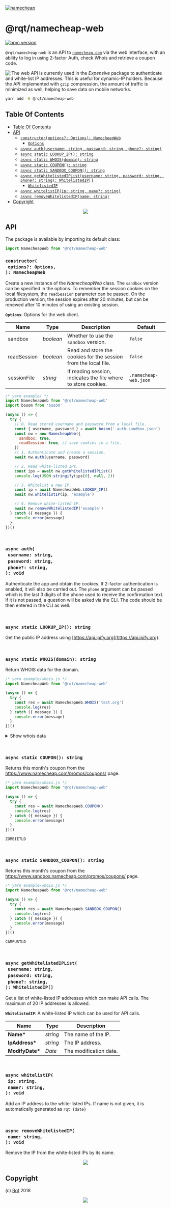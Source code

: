 [![namecheap](https://raw.githubusercontent.com/rqt/namecheap-web/HEAD/images/nc.gif)](https://nameexpensive.com)

# @rqt/namecheap-web

[![npm version](https://badge.fury.io/js/%40rqt%2Fnamecheap-web.svg)](https://npmjs.org/package/@rqt/namecheap-web)

`@rqt/namecheap-web` is an API to [`namecheap.com`](https://nameexpensive.com) via the web interface, with an ability to log in using 2-factor Auth, check Whois and retrieve a coupon code.

<a href="https://github.com/artdecocode/expensive"><img src="https://raw.github.com/rqt/namecheap-web/master/images/Expensive.svg?sanitize=true" align="left"></a>The web API is currently used in the _Expensive_ package to authenticate and white-list IP addresses. This is useful for dynamic-IP holders. Because the API implemented with `gzip` compression, the amount of traffic is minimized as well, helping to save data on mobile networks.

```sh
yarn add -E @rqt/namecheap-web
```

## Table Of Contents

- [Table Of Contents](#table-of-contents)
- [API](#api)
  * [`constructor(options?: Options): NamecheapWeb`](#constructoroptions-options-namecheapweb)
    * [`Options`](#type-options)
  * [`async auth(username: string, password: string, phone?: string)`](#async-authusername-stringpassword-stringphone-string-void)
  * [`async static LOOKUP_IP(): string`](#async-static-lookup_ip-string)
  * [`async static WHOIS(domain): string`](#async-static-whoisdomain-string)
  * [`async static COUPON(): string`](#async-static-coupon-string)
  * [`async static SANDBOX_COUPON(): string`](#async-static-sandbox_coupon-string)
  * [`async getWhitelistedIPList(username: string, password: string, phone?: string): WhitelistedIP[]`](#async-getwhitelistediplistusername-stringpassword-stringphone-string-whitelistedip)
    * [`WhitelistedIP`](#type-whitelistedip)
  * [`async whitelistIP(ip: string, name?: string)`](#async-whitelistipip-stringname-string-void)
  * [`async removeWhitelistedIP(name: string)`](#async-removewhitelistedipname-string-void)
- [Copyright](#copyright)

<p align="center"><a href="#table-of-contents"><img src=".documentary/section-breaks/0.svg?sanitize=true"></a></p>

## API

The package is available by importing its default class:

```js
import NamecheapWeb from '@rqt/namecheap-web'
```

### `constructor(`<br/>&nbsp;&nbsp;`options?: Options,`<br/>`): NamecheapWeb`

Create a new instance of the _NamecheapWeb_ class. The `sandbox` version can be specified in the options. To remember the session cookies on the local filesystem, the `readSession` parameter can be passed. On the production version, the session expires after 20 minutes, but can be renewed after 10 minutes of using an existing session.

__<a name="type-options">`Options`</a>__: Options for the web client.

|    Name     |   Type    |                           Description                           |        Default        |
| ----------- | --------- | --------------------------------------------------------------- | --------------------- |
| sandbox     | _boolean_ | Whether to use the `sandbox` version.                           | `false`               |
| readSession | _boolean_ | Read and store the cookies for the session from the local file. | `false`               |
| sessionFile | _string_  | If reading session, indicates the file where to store cookies.  | `.namecheap-web.json` |

```js
/* yarn example/ */
import NamecheapWeb from '@rqt/namecheap-web'
import bosom from 'bosom'

(async () => {
  try {
    // 0. Read stored username and password from a local file.
    const { username, password } = await bosom('.auth-sandbox.json')
    const nw = new NamecheapWeb({
      sandbox: true,
      readSession: true, // save cookies in a file.
    })
    // 1. Authenticate and create a session.
    await nw.auth(username, password)

    // 2. Read white-listed IPs.
    const ips = await nw.getWhitelistedIPList()
    console.log(JSON.stringify(ips[0], null, 2))

    // 3. Whitelist a new IP.
    const ip = await NamecheapWeb.LOOKUP_IP()
    await nw.whitelistIP(ip, 'example')

    // 4. Remove white-listed IP.
    await nw.removeWhitelistedIP('example')
  } catch ({ message }) {
    console.error(message)
  }
})()
```

<p align="center"><a href="#table-of-contents"><img src=".documentary/section-breaks/1.svg?sanitize=true" width="15"></a></p>

### `async auth(`<br/>&nbsp;&nbsp;`username: string,`<br/>&nbsp;&nbsp;`password: string,`<br/>&nbsp;&nbsp;`phone?: string,`<br/>`): void`

Authenticate the app and obtain the cookies. If 2-factor authentication is enabled, it will also be carried out. The `phone` argument can be passed which is the last 3 digits of the phone used to receive the confirmation text. If it is not passed, a question will be asked via the CLI. The code should be then entered in the CLI as well.

<p align="center"><a href="#table-of-contents"><img src=".documentary/section-breaks/2.svg?sanitize=true" width="15"></a></p>

### `async static LOOKUP_IP(): string`

Get the public IP address using [https://api.ipify.org](https://api.ipify.org).

<p align="center"><a href="#table-of-contents"><img src=".documentary/section-breaks/3.svg?sanitize=true" width="15"></a></p>

### `async static WHOIS(domain): string`

Return WHOIS data for the domain.

```js
/* yarn example/whois.js */
import NamecheapWeb from '@rqt/namecheap-web'

(async () => {
  try {
    const res = await NamecheapWeb.WHOIS('test.org')
    console.log(res)
  } catch ({ message }) {
    console.error(message)
  }
})()
```

<details>
<summary>Show whois data</summary>

```
Domain Name: TEST.ORG
Registry Domain ID: D380528-LROR
Registrar WHOIS Server: whois.psi-usa.info
Registrar URL: http://www.psi-usa.info
Updated Date: 2018-07-27T01:28:31Z
Creation Date: 1997-07-27T04:00:00Z
Registry Expiry Date: 2019-07-26T04:00:00Z
Registrar Registration Expiration Date:
Registrar: PSI-USA, Inc. dba Domain Robot
Registrar IANA ID: 151
Registrar Abuse Contact Email: domain-abuse@psi-usa.info
Registrar Abuse Contact Phone: +49.94159559482
Reseller:
Domain Status: clientTransferProhibited https://icann.org/epp#clientTransferProhibited
Registrant Organization: TMT Teleservice GmbH &amp; Co.KG
Registrant State/Province: Bayern
Registrant Country: DE
Name Server: NS0.TMT.DE
Name Server: NS4.TMT.DE
Name Server: NS3.TMT.DE
Name Server: NS2.TMT.DE
Name Server: NS1.TMT.DE
DNSSEC: unsigned
URL of the ICANN Whois Inaccuracy Complaint Form https://www.icann.org/wicf/)
&gt;&gt;&gt; Last update of WHOIS database: 2018-10-06T01:22:28Z
```
</details>

<p align="center"><a href="#table-of-contents"><img src=".documentary/section-breaks/4.svg?sanitize=true" width="15"></a></p>

### `async static COUPON(): string`

Returns this month's coupon from the https://www.namecheap.com/promos/coupons/ page.

```js
/* yarn example/whois.js */
import NamecheapWeb from '@rqt/namecheap-web'

(async () => {
  try {
    const res = await NamecheapWeb.COUPON()
    console.log(res)
  } catch ({ message }) {
    console.error(message)
  }
})()
```
```
ZOMBIETLD
```

<p align="center"><a href="#table-of-contents"><img src=".documentary/section-breaks/5.svg?sanitize=true" width="15"></a></p>

### `async static SANDBOX_COUPON(): string`

Returns this month's coupon from the https://www.sandbox.namecheap.com/promos/coupons/ page.

```js
/* yarn example/whois.js */
import NamecheapWeb from '@rqt/namecheap-web'

(async () => {
  try {
    const res = await NamecheapWeb.SANDBOX_COUPON()
    console.log(res)
  } catch ({ message }) {
    console.error(message)
  }
})()
```
```
CAMPUSTLD
```

<p align="center"><a href="#table-of-contents"><img src=".documentary/section-breaks/6.svg?sanitize=true" width="15"></a></p>

### `async getWhitelistedIPList(`<br/>&nbsp;&nbsp;`username: string,`<br/>&nbsp;&nbsp;`password: string,`<br/>&nbsp;&nbsp;`phone?: string,`<br/>`): WhitelistedIP[]`

Get a list of white-listed IP addresses which can make API calls. The maximum of 20 IP addresses is allowed.

__<a name="type-whitelistedip">`WhitelistedIP`</a>__: A white-listed IP which can be used for API calls.

|      Name       |   Type   |      Description       |
| --------------- | -------- | ---------------------- |
| __Name*__       | _string_ | The name of the IP.    |
| __IpAddress*__  | _string_ | The IP address.        |
| __ModifyDate*__ | _Date_   | The modification date. |

<p align="center"><a href="#table-of-contents"><img src=".documentary/section-breaks/7.svg?sanitize=true" width="15"></a></p>

### `async whitelistIP(`<br/>&nbsp;&nbsp;`ip: string,`<br/>&nbsp;&nbsp;`name?: string,`<br/>`): void`

Add an IP address to the white-listed IPs. If name is not given, it is automatically generated as `rqt {date}`

<p align="center"><a href="#table-of-contents"><img src=".documentary/section-breaks/8.svg?sanitize=true" width="15"></a></p>

### `async removeWhitelistedIP(`<br/>&nbsp;&nbsp;`name: string,`<br/>`): void`

Remove the IP from the white-listed IPs by its name.

<p align="center"><a href="#table-of-contents"><img src=".documentary/section-breaks/9.svg?sanitize=true"></a></p>


## Copyright

(c) [Rqt][1] 2018

[1]: https://rqt.biz

<p align="center"><a href="#table-of-contents"><img src=".documentary/section-breaks/-1.svg?sanitize=true"></a></p>